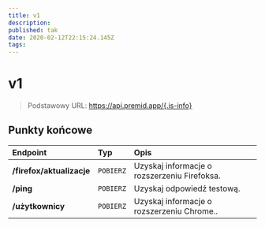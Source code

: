 ```yaml
---
title: v1
description:
published: tak
date: 2020-02-12T22:15:24.145Z
tags:
---
```


# v1

> Podstawowy URL: https://api.premid.app/{.is-info}


## Punkty końcowe

<table>
  <thead>
    <tr>
      <th style="text-align:left">Endpoint</th>
      <th style="text-align:left">Typ</th>
      <th style="text-align:left">Opis</th>
    </tr>
  </thead>
  <tbody>
    <tr>
      <td style="text-align:left"><b>/firefox/aktualizacje</b>
      </td>
      <td style="text-align:left"><code>POBIERZ</code></td>
      <td style="text-align:left">Uzyskaj informacje o rozszerzeniu Firefoksa.</td>
    </tr>
    <tr>
      <td style="text-align:left"><b>/ping</b>
      </td>
      <td style="text-align:left"><code>POBIERZ</code></td>
      <td style="text-align:left">Uzyskaj odpowiedź testową.</td>
    </tr>
    <tr>
      <td style="text-align:left"><b>/użytkownicy</b>
      </td>
      <td style="text-align:left"><code>POBIERZ</code></td>
      <td style="text-align:left">Uzyskaj informacje o rozszerzeniu Chrome..</td>
    </tr>
  </tbody>
</table>

